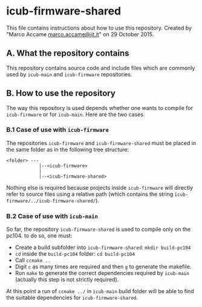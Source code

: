 # icub-firmware-shared
This file contains instructions about how to use this repository.
Created by "Marco Accame <marco.accame@iit.it>" on 29 October 2015.

## A. What the repository contains

This repository contains source code and include files which are commonly used by `icub-main` and `icub-firmware` repositories. 


## B. How to use the repository
  
The way this repository is used depends whether one wants to compile for `icub-firmware` or for `icub-main`. Here are the two cases.

### B.1 Case of use with `icub-firmware`
    
The repositories `icub-firmware` and `icub-firmware-shared` must be placed in the same folder as in the following tree structure:

    <folder> ---
                |--<icub-firmware>
                |
                |--<icub-firmware-shared>
                
Nothing else is required because projects inside `icub-firmware` will directly refer to source files using a relative path (which contains the string `icub-firmware/../icub-firmware-shared/`).

### B.2 Case of use with `icub-main`

So far, the repository `icub-firmware-shared` is used to compile only on the pc104. to do so, one must:
    
 * Create a build subfolder into `icub-firmware-shared`:
   ```mkdir build-pc104```
 * `cd` inside the `build-pc104` folder:
   ```cd build-pc104```
 * Call `ccmake ..`
 * Digit `c` as many times are required and then `g` to generate the makefile.
 * Run `make` to generate the correct dependencies required by `icub-main` (actually this step is not strictly required).
    
At this point a run of `ccmake ../` in `icub-main` build folder will be able to find the suitable dependencies for `icub-firmware-shared`.
    
    
    
    
    
